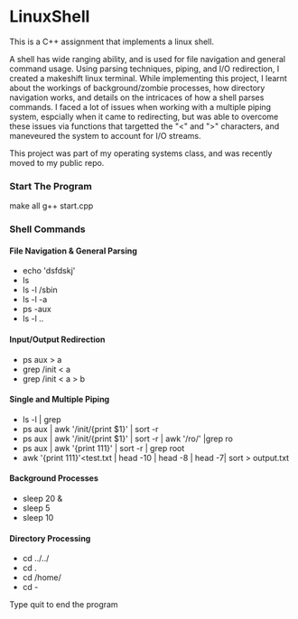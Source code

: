 # LinuxShell

This is a C++ assignment that implements a linux shell. 

A shell has wide ranging ability, and is used for file navigation and general command usage. Using parsing techniques, piping, and I/O redirection, I created a makeshift linux terminal. While implementing this project, I learnt about the workings of background/zombie processes, how directory navigation works, and details on the intricaces of how a shell parses commands. I faced a lot of issues when working with a multiple piping system, espcially when it came to redirecting, but was able to overcome these issues via functions that targetted the "<" and ">" characters, and maneveured the system to account for I/O streams.

This project was part of my operating systems class, and was recently moved to my public repo.

### Start The Program

make all
g++ start.cpp

### Shell Commands

#### File Navigation & General Parsing

* echo 'dsfdskj'
* ls
* ls -l /sbin
* ls -l -a
* ps -aux
* ls -l ..

#### Input/Output Redirection

* ps aux > a
* grep /init < a
* grep /init < a > b

#### Single and Multiple Piping

* ls -l | grep <pattern>
* ps aux | awk '/init/{print $1}' | sort -r
* ps aux | awk '/init/{print $1}' | sort -r | awk '/ro/' |grep ro
* ps aux | awk '{print $1$11}' | sort -r | grep root
* awk '{print $1$11}'<test.txt | head -10 | head -8 | head -7| sort > output.txt
  
#### Background Processes

* sleep 20 &
* sleep 5
* sleep 10

#### Directory Processing
* cd ../../
* cd .
* cd /home/
* cd -
 
Type quit to end the program


